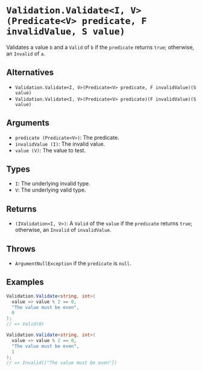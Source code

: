 # `Validation.Validate<I, V>(Predicate<V> predicate, F invalidValue, S value)`

Validates a value `b` and a `Valid` of `b` if the `predicate` returns `true`; otherwise, an `Invalid` of `a`.

## Alternatives

* `Validation.Validate<I, V>(Predicate<V> predicate, F invalidValue)(S value)`
* `Validation.Validate<I, V>(Predicate<V> predicate)(F invalidValue)(S value)`

## Arguments

* `predicate (Predicate<V>)`: The predicate.
* `invalidValue (I)`: The invalid value.
* `value (V)`: The value to test.

## Types

* `I`: The underlying invalid type.
* `V`: The underlying valid type.

## Returns

* `(IValidation<I, V>)`: A `Valid` of the `value` if the `predicate` returns `true`; otherwise, an `Invalid` of `invalidValue`.

## Throws

* `ArgumentNullException` if the `predicate` is `null`.

## Examples

```csharp
Validation.Validate<string, int>(
  value => value % 2 == 0,
  "The value must be even",
  0
);
// => Valid(0)

Validation.Validate<string, int>(
  value => value % 2 == 0,
  "The value must be even",
  1
);
// => Invalid(["The value must be even"])
```

